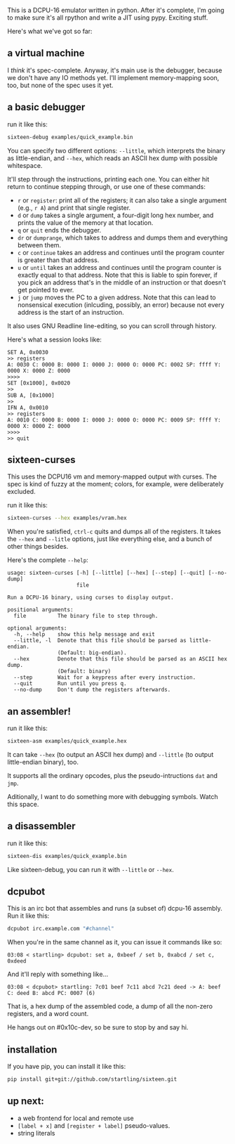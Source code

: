 This is a DCPU-16 emulator written in python. After it's complete, I'm going to make sure it's all rpython and write a JIT using pypy. Exciting stuff.

Here's what we've got so far:

## a virtual machine 

I *think* it's spec-complete. Anyway, it's main use is the debugger, because we don't have any IO methods yet. I'll implement memory-mapping soon, too, but none of the spec uses it yet.

## a basic debugger

run it like this:

````sh
sixteen-debug examples/quick_example.bin
````

You can specify two different options: `--little`, which interprets the binary as little-endian, and `--hex`, which reads an ASCII hex dump with possible whitespace.

It'll step through the instructions, printing each one. You can either hit return to continue stepping through, or use one of these commands:

* `r` or `register`: print all of the registers; it can also take a single argument (e.g., `r A`) and print that single register.
* `d` or `dump` takes a single argument, a four-digit long hex number, and prints the value of the memory at that location.
* `q` or `quit` ends the debugger.
* `dr` or `dumprange`, which takes to address and dumps them and everything between them.
* `c` or `continue` takes an address and continues until the program counter is greater than that address.
* `u` or `until` takes an address and continues until the program counter is exactly equal to that address. Note that this is liable to spin forever, if you pick an address that's in the middle of an instruction or that doesn't get pointed to ever.
* `j` or `jump` moves the PC to a given address. Note that this can lead to nonsensical execution (inlcuding, possibly, an error) because not every address is the start of an instruction.

It also uses GNU Readline line-editing, so you can scroll through history.

Here's what a session looks like:

````
SET A, 0x0030
>> registers
A: 0030 C: 0000 B: 0000 I: 0000 J: 0000 O: 0000 PC: 0002 SP: ffff Y: 0000 X: 0000 Z: 0000
>>>> 
SET [0x1000], 0x0020
>> 
SUB A, [0x1000]
>> 
IFN A, 0x0010
>> registers
A: 0010 C: 0000 B: 0000 I: 0000 J: 0000 O: 0000 PC: 0009 SP: ffff Y: 0000 X: 0000 Z: 0000
>>>> 
>> quit
````

## sixteen-curses

This uses the DCPU16 vm and memory-mapped output with curses. The spec is kind of fuzzy at the moment; colors, for example, were deliberately excluded.

run it like this:

````sh
sixteen-curses --hex examples/vram.hex
````

When you're satisfied, `ctrl-c` quits and dumps all of the registers. It takes the `--hex` and `--litle` options, just like everything else, and a bunch of other things besides.

Here's the complete `--help`:

````
usage: sixteen-curses [-h] [--little] [--hex] [--step] [--quit] [--no-dump]
                      file

Run a DCPU-16 binary, using curses to display output.

positional arguments:
  file          The binary file to step through.

optional arguments:
  -h, --help    show this help message and exit
  --little, -l  Denote that this file should be parsed as little-endian.
                (Default: big-endian).
  --hex         Denote that this file should be parsed as an ASCII hex dump.
                (Default: binary)
  --step        Wait for a keypress after every instruction.
  --quit        Run until you press q.
  --no-dump     Don't dump the registers afterwards.
````

## an assembler!

run it like this:

````sh
sixteen-asm examples/quick_example.hex
````

It can take `--hex` (to output an ASCII hex dump) and `--little` (to output little-endian binary), too.

It supports all the ordinary opcodes, plus the pseudo-intructions `dat` and `jmp`.

Aditionally, I want to do something more with debugging symbols. Watch this space.

## a disassembler

run it like this:

````sh
sixteen-dis examples/quick_example.bin
````

Like sixteen-debug, you can run it with `--little` or `--hex`.


## dcpubot

This is an irc bot that assembles and runs (a subset of) dcpu-16 assembly. Run it like this:

````sh
dcpubot irc.example.com "#channel"
````

When you're in the same channel as it, you can issue it commands like so:

````
03:08 < startling> dcpubot: set a, 0xbeef / set b, 0xabcd / set c, 0xdeed
````

And it'll reply with something like...

````
03:08 < dcpubot> startling: 7c01 beef 7c11 abcd 7c21 deed -> A: beef C: deed B: abcd PC: 0007 (6)
````

That is, a hex dump of the assembled code, a dump of all the non-zero registers, and a word count.

He hangs out on #0x10c-dev, so be sure to stop by and say hi.


## installation

If you have pip, you can install it like this:

````sh
pip install git+git://github.com/startling/sixteen.git
````

## up next:

* a web frontend for local and remote use
* `[label + x]` and `[register + label]` pseudo-values.
* string literals
